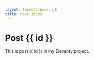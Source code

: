 ```yaml
---
layout: layouts/base.njk
title: Post 10503
---
```


# Post {{ id }}

This is post {{ id }} in my Eleventy project.
